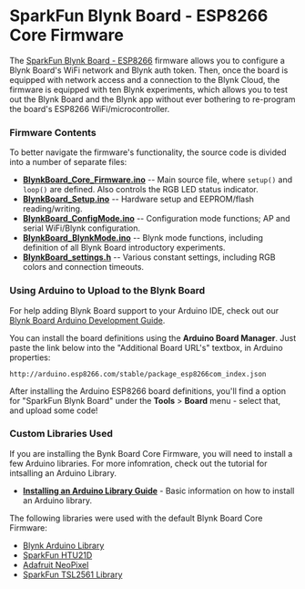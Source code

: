 # SparkFun Blynk Board - ESP8266 Core Firmware

The [SparkFun Blynk Board - ESP8266](https://www.sparkfun.com/products/13794) firmware allows you to configure a Blynk Board's WiFi network and Blynk auth token. Then, once the board is equipped with network access and a connection to the Blynk Cloud, the firmware is equipped with ten Blynk experiments, which allows you to test out the Blynk Board and the Blynk app without ever bothering to re-program the board's ESP8266 WiFi/microcontroller.

### Firmware Contents

To better navigate the firmware's functionality, the source code is divided into a number of separate files:

* **[BlynkBoard_Core_Firmware.ino](https://github.com/sparkfun/Blynk_Board_ESP8266/Firmware/BlynkBoard_Core_Firmware.ino)** -- Main source file, where `setup()` and `loop()` are defined. Also controls the RGB LED status indicator.
* **[BlynkBoard_Setup.ino](https://github.com/sparkfun/Blynk_Board_ESP8266/Firmware/BlynkBoard_Setup.ino)** -- Hardware setup and EEPROM/flash reading/writing.
* **[BlynkBoard_ConfigMode.ino](https://github.com/sparkfun/Blynk_Board_ESP8266/Firmware/BlynkBoard_ConfigMode.ino)** -- Configuration mode functions; AP and serial WiFi/Blynk configuration.
* **[BlynkBoard_BlynkMode.ino](https://github.com/sparkfun/Blynk_Board_ESP8266/Firmware/BlynkBoard_BlynkMode.ino)** -- Blynk mode functions, including definition of all Blynk Board introductory experiments.
* **[BlynkBoard_settings.h](https://github.com/sparkfun/Blynk_Board_ESP8266/Firmware/BlynkBoard_settings.h)** -- Various constant settings, including RGB colors and connection timeouts.

### Using Arduino to Upload to the Blynk Board

For help adding Blynk Board support to your Arduino IDE, check out our [Blynk Board Arduino Development Guide](https://learn.sparkfun.com/tutorials/blynk-board-arduino-development-guide).

You can install the board definitions using the **Arduino Board Manager**. Just paste the link below into the "Additional Board URL's" textbox, in Arduino properties:

	http://arduino.esp8266.com/stable/package_esp8266com_index.json

After installing the Arduino ESP8266 board definitions, you'll find a option for "SparkFun Blynk Board" under the **Tools** > **Board** menu - select that, and upload some code!

### Custom Libraries Used

If you are installing the Bynk Board Core Firmware, you will need to install a few Arduino libraries. For more infomration, check out the tutorial for intsalling an Arduino Library.

* **[Installing an Arduino Library Guide](https://learn.sparkfun.com/tutorials/installing-an-arduino-library)** - Basic information on how to install an Arduino library.

The following libraries were used with the default Blynk Board Core Firmware:

* [Blynk Arduino Library](https://github.com/blynkkk/blynk-library/releases/tag/v0.3.4)
* [SparkFun HTU21D](https://github.com/sparkfun/SparkFun_HTU21D_Breakout_Arduino_Library/releases/tag/V_1.1.1)
* [Adafruit NeoPixel](https://github.com/adafruit/Adafruit_NeoPixel)
* [SparkFun TSL2561 Library](https://github.com/sparkfun/SparkFun_TSL2561_Arduino_Library/releases/tag/V_1.1.0)
